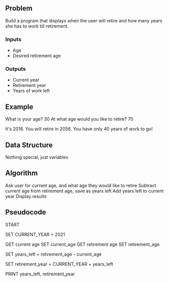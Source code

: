 ## Problem

Build a program that displays when the user will retire and how many years she
has to work till retirement.

### Inputs

* Age
* Desired retirement age

### Outputs

* Current year
* Retirement year
* Years of work left

## Example

What is your age? 30
At what age would you like to retire? 70

It's 2016. You will retire in 2056.
You have only 40 years of work to go!

## Data Structure

Nothing special, just variables

## Algorithm

Ask user for current age, and what age they would like to retire
Subtract current age from retirement age, save as years left
Add years left to current year
Display results

## Pseudocode

START

SET CURRENT_YEAR = 2021

GET current age SET current_age
GET retirement age SET retirement_age

SET years_left = retirement_age - current_age

SET retirement_year = CURRENT_YEAR + years_left

PRINT years_left, retirement_year
